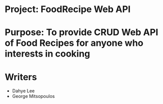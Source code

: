 # Project: FoodRecipe Web API
# Purpose: To provide CRUD Web API of Food Recipes for anyone who interests in cooking 
# Writers 
  - Dahye Lee
  - George Mitsopoulos
